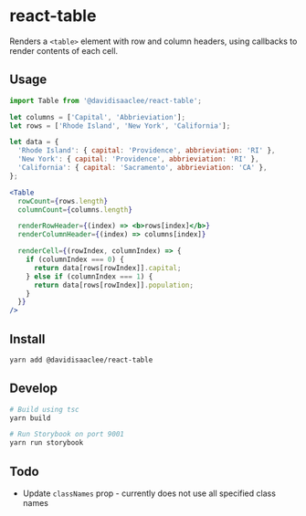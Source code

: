 # react-table
Renders a `<table>` element with row and column headers, using callbacks to render contents of each cell.

## Usage
```jsx
import Table from '@davidisaaclee/react-table';

let columns = ['Capital', 'Abbrieviation'];
let rows = ['Rhode Island', 'New York', 'California'];

let data = {
  'Rhode Island': { capital: 'Providence', abbrieviation: 'RI' },
  'New York': { capital: 'Providence', abbrieviation: 'RI' },
  'California': { capital: 'Sacramento', abbrieviation: 'CA' },
};

<Table
  rowCount={rows.length}
  columnCount={columns.length}

  renderRowHeader={(index) => <b>rows[index]</b>}
  renderColumnHeader={(index) => columns[index]}

  renderCell={(rowIndex, columnIndex) => {
    if (columnIndex === 0) {
      return data[rows[rowIndex]].capital;
    } else if (columnIndex === 1) {
      return data[rows[rowIndex]].population;
    }
  }}
/>
```

## Install
```bash
yarn add @davidisaaclee/react-table
```

## Develop
```bash
# Build using tsc 
yarn build

# Run Storybook on port 9001
yarn run storybook
```

## Todo
- Update `classNames` prop - currently does not use all specified class names

